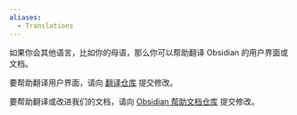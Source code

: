 ```yaml
---
aliases:
  - Translations
---
```


如果你会其他语言，比如你的母语，那么你可以帮助翻译 Obsidian 的用户界面或文档。

要帮助翻译用户界面，请向 [翻译仓库](https://github.com/obsidianmd/obsidian-translations) 提交修改。

要帮助翻译或改进我们的文档，请向 [Obsidian 帮助文档仓库](https://github.com/obsidianmd/obsidian-help) 提交修改。